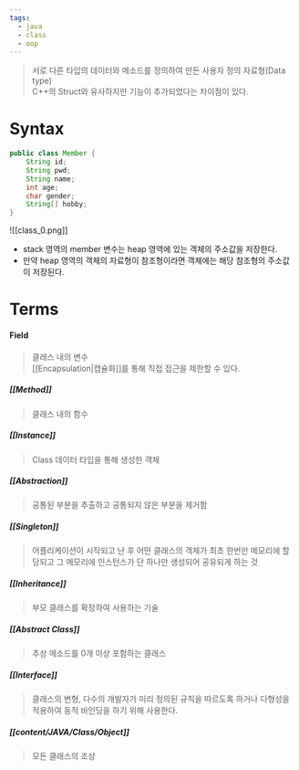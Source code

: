 ```yaml
---
tags:
  - java
  - class
  - oop
---
```

> 서로 다른 타입의 데이터와 메소드를 정의하여 만든 사용자 정의 자료형(Data type)<br/>
> C++의 Struct와 유사하지만 기능이 추가되었다는 차이점이 있다.

# Syntax
```Java
public class Member {  
    String id;  
    String pwd;  
    String name;  
    int age;  
    char gender;  
    String[] hobby;  
}
```

![[class_0.png]]

- stack 영역의 member 변수는 heap 영역에 있는 객체의 주소값을 저장한다.
- 만약 heap 영역의 객체의 자료형이 참조형이라면 객체에는 해당 참조형의 주소값이 저장된다.


# Terms
#### Field
> 클래스 내의 변수<br/>
> [[Encapsulation|캡슐화]]를 통해 직접 접근을 제한할 수 있다.

##### [[Method]]
> 클래스 내의 함수

##### [[Instance]]
> Class 데이터 타입을 통해 생성한 객체

##### [[Abstraction]]
> 공통된 부분을 추출하고 공통되지 않은 부분을 제거함

##### [[Singleton]]
> 어플리케이션이 시작되고 난 후 어떤 클래스의 객체가 최초 한번만 메모리에 할당되고 그 메모리에 인스턴스가 단 하나만 생성되어 공유되게 하는 것

##### [[Inheritance]]
> 부모 클래스를 확장하여 사용하는 기술

##### [[Abstract Class]]
> 추상 메소드를 0개 이상 포함하는 클래스

##### [[Interface]]
> 클래스의 변형, 다수의 개발자가 미리 정의된 규칙을 따르도록 하거나 다형성을 적용하여 동적 바인딩을 하기 위해 사용한다.

##### [[content/JAVA/Class/Object]]
> 모든 클래스의 조상